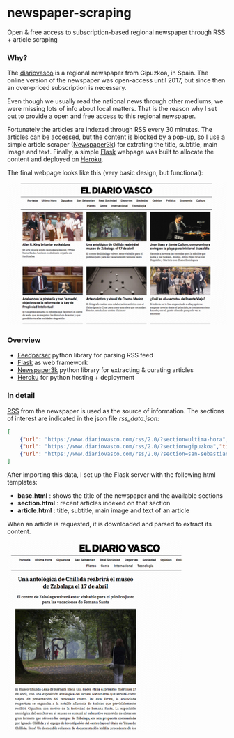# newspaper-scraping

Open & free access to subscription-based regional newspaper through RSS + article scraping

### Why?

The [diariovasco](https://www.diariovasco.com/) is a regional newspaper from Gipuzkoa, in Spain.
The online version of the newspaper was open-access until 2017, but since then an over-priced subscription is necessary. 

Even though we usually read the national news through other mediums, we were missing lots of info about local matters. That is the reason why I set out to provide a open and free access to this regional newspaper.

Fortunately the articles are indexed through RSS every 30 minutes. The articles can be accessed, but the content is blocked by a pop-up, so I use a simple article scraper ([Newspaper3k](https://newspaper.readthedocs.io/en/latest/)) for extrating the title, subtitle, main image and text. Finally, a simple [Flask](http://flask.pocoo.org/) webpage was built to allocate the content and deployed on [Heroku](https://www.heroku.com/).

The final webpage looks like this (very basic design, but functional):

<kbd>
  <img src="./docs/screenshot1.png">
</kbd>


### Overview

- [Feedparser](https://pythonhosted.org/feedparser/) python library for parsing RSS feed
- [Flask](http://flask.pocoo.org/) as web framework
- [Newspaper3k](https://newspaper.readthedocs.io/en/latest/) python library for extracting & curating articles
- [Heroku](https://www.heroku.com/) for python hosting + deployment

### In detail

[RSS](https://www.diariovasco.com/rss/) from the newspaper is used as the source of information. The sections of interest are indicated in the json file *rss_data.json*:
```json
[
	{"url": "https://www.diariovasco.com/rss/2.0/?section=ultima-hora", "title":"Ultima Hora"},
	{"url": "https://www.diariovasco.com/rss/2.0/?section=gipuzkoa","title":"Gipuzkoa"},
	{"url": "https://www.diariovasco.com/rss/2.0/?section=san-sebastian","title":"San Sebastian"}
]
```

After importing this data, I set up the Flask server with the following html templates:

- **base.html** : shows the title of the newspaper and the available sections
- **section.html** : recent articles indexed on that section
- **article.html** : title, subtitle, main image and text of an article 

When an article is requested, it is downloaded and parsed to extract its content.

<kbd>
  <img src="./docs/screenshot2.png" width="400">
</kbd>



